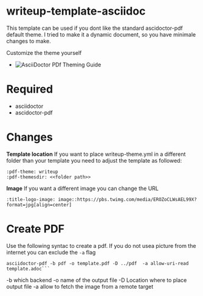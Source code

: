 # writeup-template-asciidoc

This template can be used if you dont like the standard ascidoctor-pdf default theme. I tried to make it a dynamic document, so you have minimale changes to make. 

Customize the theme yourself
* ![AsciiDoctor PDf Theming Guide](https://github.com/asciidoctor/asciidoctor-pdf/blob/master/docs/theming-guide.ado)



# Required 

* asciidoctor 
* ascidoctor-pdf 

# Changes 
__Template location__
If you want to place writeup-theme.yml in a different folder than your template you need to adjust the template as followed: 

```
:pdf-theme: writeup
:pdf-themesdir: <<folder path>> 
```

__Image__
If you want a different image you can change the URL

```
:title-logo-image: image::https://pbs.twimg.com/media/EROZoCLWsAEL99X?format=jpg[align=center]
```

# Create PDF 
Use the following syntac to create a pdf. If you do not usea picture from the internet you can exclude the ``-a`` flag

```
asciidoctor-pdf -b pdf -o template.pdf -D ../pdf  -a allow-uri-read template.adoc```

```
-b	which backend
-o	name of the output file
-D 	Location where to place output file
-a 	allow to fetch the image from a remote target
```

